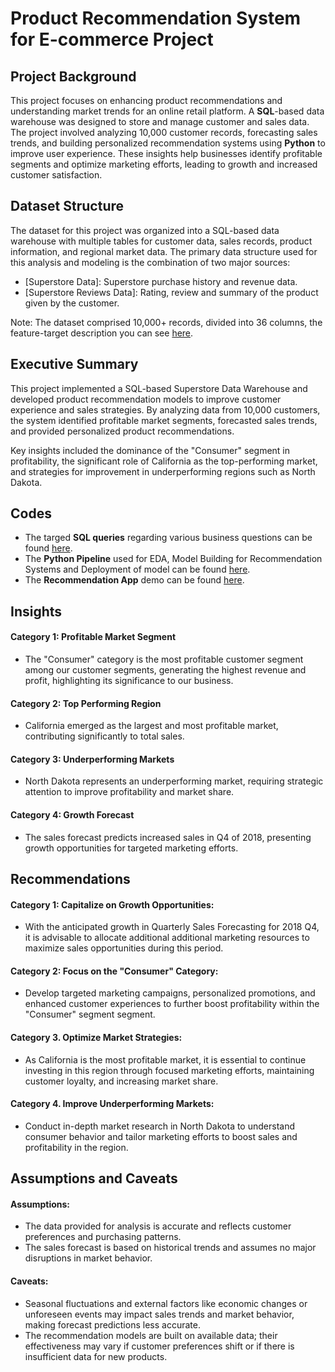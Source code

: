 # Product Recommendation System for E-commerce Project

## Project Background
This project focuses on enhancing product recommendations and understanding market trends for an online retail platform. A **SQL**-based data warehouse was designed to store and manage customer and sales data. The project involved analyzing 10,000 customer records, forecasting sales trends, and building personalized recommendation systems using **Python** to improve user experience. These insights help businesses identify profitable segments and optimize marketing efforts, leading to growth and increased customer satisfaction.

## Dataset Structure 
The dataset for this project was organized into a SQL-based data warehouse with multiple tables for customer data, sales records, product information, and regional market data. The primary data structure used for this analysis and modeling is the combination of two major sources:

  * [Superstore Data]: Superstore purchase history and revenue data.
  * [Superstore Reviews Data]: Rating, review and summary of the product given by the customer. 
    
Note: The dataset comprised 10,000+ records, divided into 36 columns, the feature-target description you can see [here](https://github.com/Umh205/product_recommendation_model/blob/main/Features_Target_Description.txt).


## Executive Summary
This project implemented a SQL-based Superstore Data Warehouse and developed product recommendation models to improve customer experience and sales strategies. By analyzing data from 10,000 customers, the system identified profitable market segments, forecasted sales trends, and provided personalized product recommendations. 

Key insights included the dominance of the "Consumer" segment in profitability, the significant role of California as the top-performing market, and strategies for improvement in underperforming regions such as North Dakota.


## Codes
* The targed **SQL queries** regarding various business questions can be found [here](https://github.com/Umh205/product_recommendation_model/blob/main/Products-Analysis.sql).
* The **Python Pipeline** used for EDA, Model Building for Recommendation Systems and Deployment of model can be found [here](https://github.com/Umh205/product_recommendation_model/blob/main/Product-Recommendation-Project.ipynb).
* The **Recommendation App** demo can be found [here](https://github.com/Umh205/product_recommendation_model/blob/main/Product-Recommendation-Project.ipynb).


## Insights

#### Category 1: Profitable Market Segment
   * The "Consumer" category is the most profitable customer segment among our customer segments, generating the highest revenue and profit, highlighting its significance to our business.

#### Category 2: Top Performing Region
   * California emerged as the largest and most profitable market, contributing significantly to total sales.
#### Category 3: Underperforming Markets
   * North Dakota represents an underperforming market, requiring strategic attention to improve profitability and market share.
#### Category 4: Growth Forecast
   * The sales forecast predicts increased sales in Q4 of 2018, presenting growth opportunities for targeted marketing efforts.

## Recommendations

#### Category 1: Capitalize on Growth Opportunities:

   * With the anticipated growth in Quarterly Sales Forecasting for 2018 Q4, it is advisable to allocate additional additional marketing resources to maximize sales opportunities during this period.

#### Category 2: Focus on the "Consumer" Category:
   * Develop targeted marketing campaigns, personalized promotions, and enhanced customer experiences to further boost profitability within the "Consumer" segment  segment.

#### Category 3. Optimize Market Strategies:
   * As California is the most profitable market, it is essential to continue investing in this region through focused marketing efforts, maintaining customer loyalty, and increasing market share.
     
#### Category 4. Improve Underperforming Markets:

   * Conduct in-depth market research in North Dakota to understand consumer behavior and tailor marketing efforts to boost sales and profitability in the region.

## Assumptions and Caveats
#### Assumptions:

* The data provided for analysis is accurate and reflects customer preferences and purchasing patterns.
* The sales forecast is based on historical trends and assumes no major disruptions in market behavior.
#### Caveats:

* Seasonal fluctuations and external factors like economic changes or unforeseen events may impact sales trends and market behavior, making forecast predictions less accurate.
* The recommendation models are built on available data; their effectiveness may vary if customer preferences shift or if there is insufficient data for new products.
